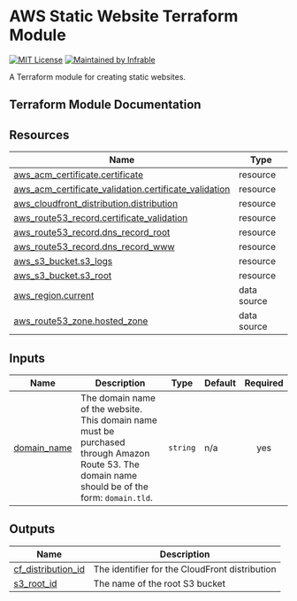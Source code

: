 # AWS Static Website Terraform Module

[![MIT License](https://img.shields.io/badge/License-MIT-blue.svg)](https://github.com/infrable-io/terraform-aws-static-website/blob/master/LICENSE)
[![Maintained by Infrable](https://img.shields.io/badge/Maintained%20by-Infrable-000000)](https://infrable.io)

A Terraform module for creating static websites.

## Terraform Module Documentation

<!-- BEGIN_TF_DOCS -->
## Resources

| Name | Type |
|------|------|
| [aws_acm_certificate.certificate](https://registry.terraform.io/providers/hashicorp/aws/latest/docs/resources/acm_certificate) | resource |
| [aws_acm_certificate_validation.certificate_validation](https://registry.terraform.io/providers/hashicorp/aws/latest/docs/resources/acm_certificate_validation) | resource |
| [aws_cloudfront_distribution.distribution](https://registry.terraform.io/providers/hashicorp/aws/latest/docs/resources/cloudfront_distribution) | resource |
| [aws_route53_record.certificate_validation](https://registry.terraform.io/providers/hashicorp/aws/latest/docs/resources/route53_record) | resource |
| [aws_route53_record.dns_record_root](https://registry.terraform.io/providers/hashicorp/aws/latest/docs/resources/route53_record) | resource |
| [aws_route53_record.dns_record_www](https://registry.terraform.io/providers/hashicorp/aws/latest/docs/resources/route53_record) | resource |
| [aws_s3_bucket.s3_logs](https://registry.terraform.io/providers/hashicorp/aws/latest/docs/resources/s3_bucket) | resource |
| [aws_s3_bucket.s3_root](https://registry.terraform.io/providers/hashicorp/aws/latest/docs/resources/s3_bucket) | resource |
| [aws_region.current](https://registry.terraform.io/providers/hashicorp/aws/latest/docs/data-sources/region) | data source |
| [aws_route53_zone.hosted_zone](https://registry.terraform.io/providers/hashicorp/aws/latest/docs/data-sources/route53_zone) | data source |

## Inputs

| Name | Description | Type | Default | Required |
|------|-------------|------|---------|:--------:|
| <a name="input_domain_name"></a> [domain\_name](#input\_domain\_name) | The domain name of the website. This domain name must be purchased through Amazon Route 53. The domain name should be of the form: `domain.tld`. | `string` | n/a | yes |

## Outputs

| Name | Description |
|------|-------------|
| <a name="output_cf_distribution_id"></a> [cf\_distribution\_id](#output\_cf\_distribution\_id) | The identifier for the CloudFront distribution |
| <a name="output_s3_root_id"></a> [s3\_root\_id](#output\_s3\_root\_id) | The name of the root S3 bucket |
<!-- END_TF_DOCS -->
